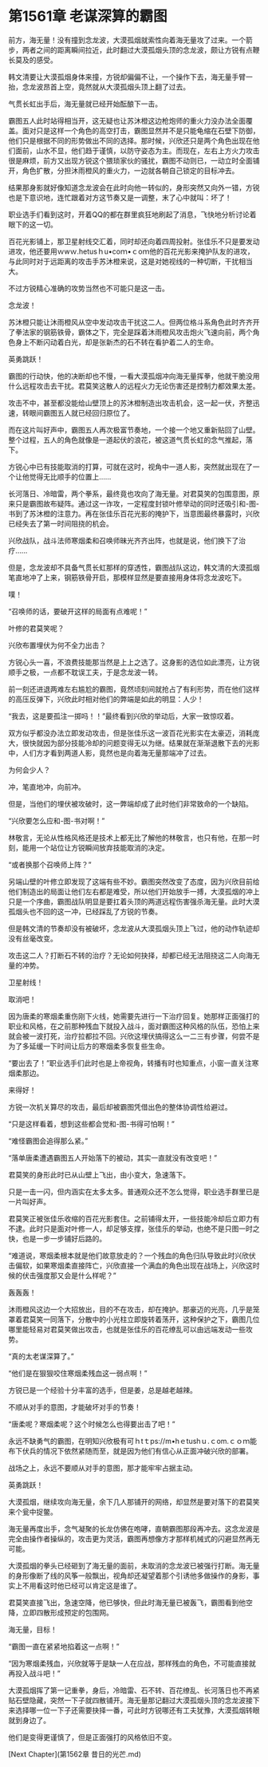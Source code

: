 # 第1561章 老谋深算的霸图

前方，海无量！没有撞到念龙波，大漠孤烟就索性向着海无量攻了过来。一个箭步，两者之间的距离瞬间拉近，此时翻过大漠孤烟头顶的念龙波，颇让方锐有点鞭长莫及的感受。

韩文清要让大漠孤烟身体来撞，方锐却偏偏不让，一个操作下去，海无量手臂一抬，念龙波昂首上空，竟然就从大漠孤烟头顶上翻了过去。

气贯长虹出手后，海无量就已经开始酝酿下一击。

霸图五人此时站得相当开，这无疑也让苏沐橙这边枪炮师的重火力没办法全面覆盖。面对只是这样一个角色的高空打击，霸图显然并不是只能龟缩在石壁下防御，他们只是根据不同的形势做出不同的选择。那时候，兴欣还只是两个角色出现在他们面前，山水不显，他们趋于谨慎，以防守姿态为主。而现在，左右上方火力攻击很是麻烦，前方又出现方锐这个猥琐家伙的骚扰，霸图不动则已，一动立时全面铺开，角色扩散，分担沐雨橙风的重火力，一边就各朝自己锁定的目标冲去。

结果那身影就好像知道念龙波会在此时向他一转似的，身形突然又向外一错，方锐也是下意识地，连忙跟着对方这节奏又是一调整，末了心中就叫：坏了！

职业选手们看到这时，开着QQ的都在群里疯狂地刷起了消息，飞快地分析讨论着眼下的这一切。

百花光影铺上，那卫星射线交汇着，同时却还向着四周投射。张佳乐不只是要发动进攻，他还要用ｗwｗ.hetusｈu•coｍ•ｃoｍ他的百花光影来掩护队友的进攻，与此同时对于远距离的攻击手苏沐橙来说，这是对她视线的一种切断，干扰相当大。

不过方锐精心准确的攻势当然也不可能只是这一击。

念龙波！

苏沐橙只能让沐雨橙风从空中发动攻击干扰这二人。但两位格斗系角色此时齐齐开了拳法家的钢筋铁骨，霸体之下，完全是踩着沐雨橙风攻击炮火飞速向前，两个角色身上不断闪动着白光，却是张新杰的石不转在看护着二人的生命。

英勇跳跃！

霸图的行动快，他的决断却也不慢，一看大漠孤烟冲向海无量挥拳，他就干脆没用什么远程攻击去干扰。君莫笑这散人的远程火力无论伤害还是控制力都效果太差。

攻击不中，甚至都没能给山壁顶上的苏沐橙制造出攻击机会，这一起一伏，齐整迅速，转眼间霸图五人就已经回归原位了。

而在这片叫好声中，霸图五人再次极富节奏地，一个接一个地又重新贴回了山壁。整个过程，五人的角色就像是一道起伏的浪花，被这道气贯长虹的念气推起，落下。

方锐心中已有技能取消的打算，可就在这时，视角中一道人影，突然就出现在了一个让他觉得无比顺手的位置上……

长河落日、冷暗雷，两个拳系，最终竟也攻向了海无量。对君莫笑的包围意图，原来只是霸图故布疑阵。通过这一诈攻，一定程度封锁叶修举动的同时还吸引和-图-书到了苏沐橙的注意力。再在张佳乐百花光影的掩护下，当意图最终暴露时，兴欣已经失去了第一时间阻挠的机会。

兴欣战队，战斗法师寒烟柔和召唤师昧光齐齐出阵，也就是说，他们换下了治疗……

但是，念龙波却不具备气贯长虹那样的穿透性，霸图战队这边，韩文清的大漠孤烟笔直地冲了上来，钢筋铁骨开启，那模样显然是要直接用身体将念龙波吃下。

噗！

“召唤师的话，要破开这样的局面有点难呢！”

叶修的君莫笑呢？

兴欣布置埋伏为何不全力出击？

方锐心头一喜，不浪费技能那当然是上上之选了。这身影的选位如此漂亮，让方锐顺手之极，一点都不耽误工夫，于是念龙波一转。

前一刻还进退两难左右尴尬的霸图，竟然顷刻间就抢占了有利形势，而在他们这样的高压反弹下，兴欣此时相对他们的弊端是如此的明显：人少！

“我去，这是要孤注一掷吗！！”最终看到兴欣的举动后，大家一致惊叹着。

双方似乎都没办法立即发动攻击，但是张佳乐这一波百花光影实在太豪迈，消耗庞大，很快就因为部分技能冷却的问题变得无以为继。结果就在渐渐退散下去的光影中，人们方才看到两道人影，竟然也是向着海无量那端冲了过去。

为何会少人？

冲，笔直地冲，向前冲。

但是，当他们的埋伏被攻破时，这一弊端却成了此时他们非常致命的一个缺陷。

“兴欣要怎么应和-图-书对啊！”

林敬言，无论从性格风格还是技术上都无比了解他的林敬言，也只有他，在那一时刻，能用一个站位让方锐瞬间放弃技能取消的决定。

“或者换那个召唤师上阵？”

另端山壁的叶修立即发现了这端有些不妙。霸图突然改变了态度，因为兴欣目前给他们制造出的局面让他们左右都是难受，所以他们开始放手一搏，大漠孤烟的冲上只是一个序曲，霸图战队明显是要扛着头顶的两道远程伤害强杀海无量。此时大漠孤烟头也不回的这一冲，已经踩乱了方锐的节奏。

但是韩文清的节奏却没有被破坏，念龙波从大漠孤烟头顶上飞过，他的动作轨迹却没有丝毫改变。

攻击这二人？打断石不转的治疗？无论如何抉择，却都已经无法阻挠这二人向海无量的冲势。

卫星射线！

取消吧！

因为唐柔的寒烟柔重伤刚下火线，她需要先进行一下治疗回复。她那样正面强打的职业和风格，在之前那种残血下就投入战斗，面对霸图这种风格的队伍，恐怕上来就会被一波打死，治疗拉都拉不回。兴欣这埋伏搞得这么一二三有步骤，何尝不是为了多延缓一下时间让后方的寒烟柔多恢复些生命。

“要出去了！”职业选手们此时也是上帝视角，转播有时也知重点，小窗一直关注寒烟柔那边。

来得好！

方锐一次机关算尽的攻击，最后却被霸图凭借出色的整体协调性给避过。

“只是这样看着，想到这些都会觉和-图-书得可怕啊！”

“难怪霸图会追得那么紧。”

“落单唐柔遭遇霸图五人开始落下的被动，其实一直就没有改变吧！”

君莫笑的身形此时已从山壁上飞出，由小变大，急速落下。

只是一击一闪，但内涵实在太多太多。普通观众还不怎么觉得，职业选手群里已是一片叫好声。

君莫笑正被张佳乐收缩的百花光影套住。之前铺得太开，一些技能冷却后立即力有不逮。此时只是面对叶修一人，却足够支撑，张佳乐的举动，也绝不是只图一时之快，也是一步一步铺好后路的。

“难道说，寒烟柔根本就是他们故意放走的？一个残血的角色归队导致此时兴欣伏击偏软，如果寒烟柔直接阵亡，兴欣直接一个满血的角色出现在战场上，兴欣这时候的伏击强度那又会是什么样呢？”

轰轰轰！

沐雨橙风这边一个大招放出，目的不在攻击，却在掩护。那豪迈的光亮，几乎是笼罩着君莫笑一同落下，分散中的小光柱立即旋转着荡开，这种保护之下，霸图几位哪里能轻易对君莫笑做出攻击，也就是张佳乐的百花缭乱可以由远端发动一些攻势。

“真的太老谋深算了。”

“他们是在狠狠咬住寒烟柔残血这一弱点啊！”

方锐已是一个经验十分丰富的选手，但是姜，总是越老越辣。

不顺从对手的意图，才能破坏对手的节奏！

“唐柔呢？寒烟柔呢？这个时候怎么也得要出击了吧！”

永远不缺勇气的霸图，在明知兴欣极有可ｈtｔps://m•hｅtushｕ.ｃom.ｃｏｍ能布下伏兵的情况下依然紧随而至，就是因为他们有信心从正面冲破兴欣的部署。

战场之上，永远不要顺从对手的意图，那才能牢牢占据主动。

英勇跳跃！

大漠孤烟，继续攻向海无量，余下几人那铺开的网络，却显然是要对落下的君莫笑来个瓮中捉鳖。

海无量再度出手，念气凝聚的长龙仿佛在咆哮，直朝霸图那段再冲去。这念龙波是完全由操作者操纵的，攻击更为灵活，霸图再想像方才那样机械式的闪避显然再无可能。

大漠孤烟的拳头已经砸到了海无量的面前，未取消的念龙波已被强行打断。海无量的身形像断了线的风筝一般飘出，视角却还凝望着那个引诱他多做操作的身影，事实上不用看这时他已经可以肯定这是谁了。

君莫笑直接飞出，急速空降，他已够快，但此时海无量已被轰飞，霸图看到他空降，立即四散形成预定的包围网。

海无量，目标！

“霸图一直在紧紧地掐着这一点啊！”

“因为寒烟柔残血，兴欣就等于是缺一人在应战，那样残血的角色，不可能直接就再投入战斗吧！”

大漠孤烟挥了第一记重拳，身后，冷暗雷、石不转、百花缭乱、长河落日也不再紧贴石壁隐藏，突然一下子就四散铺开。海无量那记翻过大漠孤烟头顶的念龙波接下来选择哪一位一下子还需要抉择一番，可此时方锐哪还有工夫犹豫，大漠孤烟转眼就到身边了。

他们是变得更谨慎了，但是正面强打的风格依旧不变。



[Next Chapter](第1562章 昔日的光芒.md)